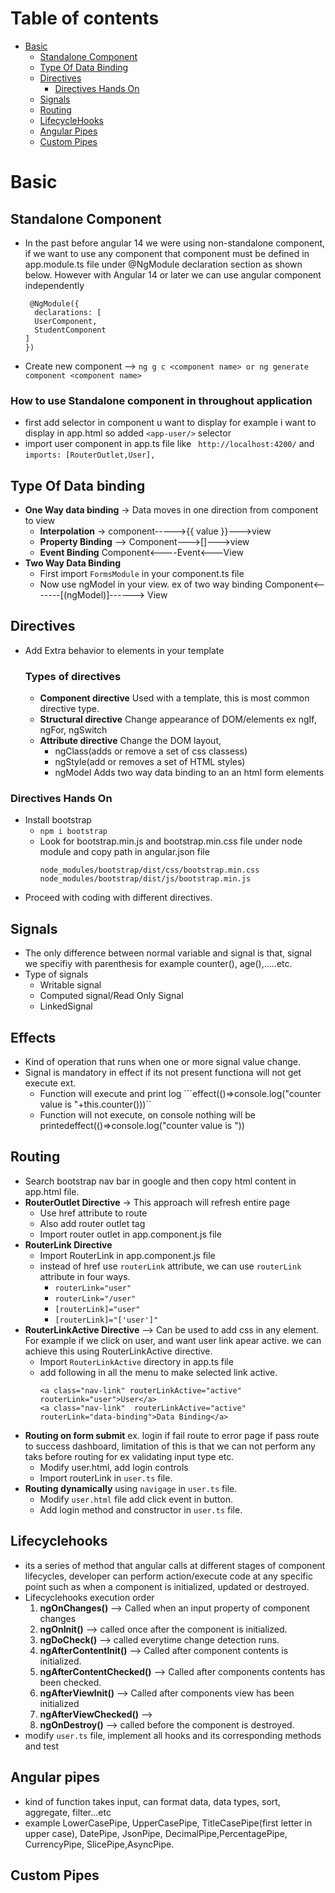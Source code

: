 # Table of contents
- [Basic](#Basic)
  - [Standalone Component](#Standalone-component)
  - [Type Of Data Binding](#type-of-data-binding)
  - [Directives](#directives)
     - [Directives Hands On](#directives-hands-on)
  - [Signals](#Signals)
  - [Routing](#Routing)
  - [LifecycleHooks](#lifecyclehooks)
  - [Angular Pipes](#Angular-pipes)
  - [Custom Pipes](#custom-pipes)

# Basic
## Standalone Component
- In the past before angular 14 we were using non-standalone component, if we want to use any component that component must be defined in app.module.ts file under @NgModule declaration section as shown below. However with Angular 14 or later we can use angular component independently    
  ```
   @NgModule({
    declarations: [
    UserComponent,
    StudentComponent
  ]
  })
  ``` 
- Create new component --> ```ng g c <component name> or ng generate component <component name>```
### How to use Standalone component in throughout application
- first add selector in component u want to display for example i want to display in app.html so added ```<app-user/>``` selector
- import user component in app.ts file like ``` http://localhost:4200/``` and ```imports: [RouterOutlet,User],```

## Type Of Data binding
- **One Way data binding** -> Data moves in one direction from component to view
  - **Interpolation** -> component----->{{ value }}--->view
  - **Property Binding** --> Component--->[]--->view
  - **Event Binding**   Component<----Event<---View
- **Two Way Data Binding**
  - First import ```FormsModule``` in your component.ts file
  - Now use  ngModel in your view.  ex of two way binding Component<-------[(ngModel)]------> View
## Directives
- Add Extra behavior to elements in your template
  ### Types of directives
  - **Component directive** Used with a template, this is most common directive type.
  - **Structural directive** Change appearance of DOM/elements ex ngIf, ngFor, ngSwitch
  - **Attribute directive** Change the DOM layout,
    - ngClass(adds or remove a set of css classess)
    - ngStyle(add or removes a set of HTML styles)
    - ngModel Adds two way data binding to an an html form elements
### Directives Hands On
- Install bootstrap
  - ```npm i bootstrap```
  - Look for bootstrap.min.js and bootstrap.min.css file under node module and copy path in angular.json file
    ```
    node_modules/bootstrap/dist/css/bootstrap.min.css
    node_modules/bootstrap/dist/js/bootstrap.min.js
    ```
 - Proceed with coding with different directives.

## Signals
- The only difference between normal variable and signal is that, signal we specifiy with parenthesis for example counter(), age(),.....etc.
- Type of signals
  - Writable signal
  - Computed signal/Read Only Signal
  - LinkedSignal
## Effects
- Kind of operation that runs when one or more signal value change.
- Signal is mandatory in effect if its not present functiona will not get execute ext.
  - Function will execute and print log ```effect(()=>console.log("counter value is "+this.counter()))``
  - Function will not execute, on console nothing will be printedeffect(()=>console.log("counter value is "))
## Routing
- Search bootstrap nav bar in google and then copy html content in app.html file.
- **RouterOutlet Directive** -> This approach will refresh entire page
  - Use href attribute to route
  - Also add router outlet tag
  - Import router outlet in app.component.js file
- **RouterLink Directive**
   - Import RouterLink in app.component.js file
   - instead of href use ```routerLink``` attribute, we can use ```routerLink``` attribute in four ways.
      - ```routerLink="user"```
      - ```routerLink="/user"```
      - ```[routerLink]="user"```
      - ```[routerLink]="['user']"```
- **RouterLinkActive Directive** --> Can be used to add css in any element. For example if we click on user, and want user link apear active. we can achieve this using RouterLinkActive directive.
   - Import ```RouterLinkActive``` directory in app.ts file
   - add following in all the menu to make selected link active.
     ```
     <a class="nav-link" routerLinkActive="active" routerLink="user">User</a>
     <a class="nav-link"  routerLinkActive="active" routerLink="data-binding">Data Binding</a>
     ```
- **Routing on form submit** ex. login if fail route to error page if pass route to success dashboard, limitation of this is that we can not perform any taks before routing for ex validating input type etc.
   - Modify user.html, add login controls
   - Import routerLink in ```user.ts``` file.
- **Routing dynamically** using ```navigage``` in ```user.ts``` file.
   - Modify ```user.html``` file add click event in button.
   - Add login method and constructor in ```user.ts``` file.
## Lifecyclehooks
- its a series of method that angular calls at different stages of component lifecycles, developer can perform action/execute code at any specific point such as when a component is initialized, updated or destroyed.
- Lifecyclehooks execution order
  1. **ngOnChanges()** --> Called when an input property  of component changes
  2. **ngOnInit()** --> called once after the component is initialized.
  3. **ngDoCheck()** --> called everytime change detection runs.
  4. **ngAfterContentInit()** --> Called after component contents is initialized.
  5. **ngAfterContentChecked()** --> Called after components contents has been checked.
  6. **ngAfterViewInit()** --> Called after components view has been initialized
  7. **ngAfterViewChecked()** -->
  8. **ngOnDestroy()** --> called before the component is destroyed.
 - modify ```user.ts``` file, implement all hooks and its corresponding methods and test

## Angular pipes
- kind of function takes input, can format data, data types, sort, aggregate, filter...etc
- example LowerCasePipe, UpperCasePipe, TitleCasePipe(first letter in upper case), DatePipe, JsonPipe, DecimalPipe,PercentagePipe, CurrencyPipe, SlicePipe,AsyncPipe.

## Custom Pipes

